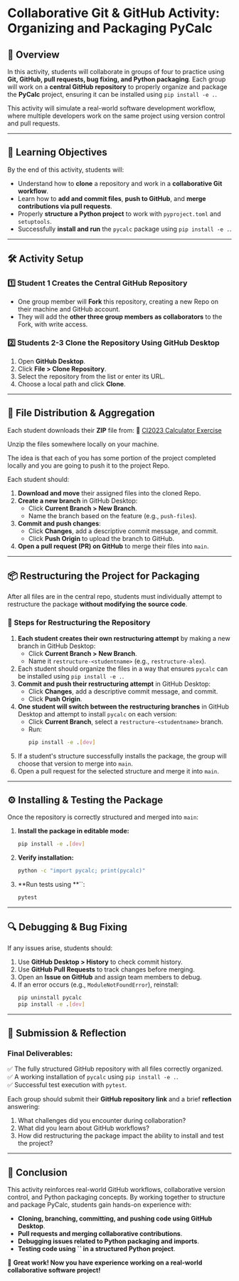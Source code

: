 # **Collaborative Git & GitHub Activity: Organizing and Packaging PyCalc**

## **📝 Overview**

In this activity, students will collaborate in groups of four to practice using **Git, GitHub, pull requests, bug fixing, and Python packaging**. Each group will work on a **central GitHub repository** to properly organize and package the **PyCalc** project, ensuring it can be installed using `pip install -e .`.

This activity will simulate a real-world software development workflow, where multiple developers work on the same project using version control and pull requests.

---

## **🎯 Learning Objectives**

By the end of this activity, students will:

- Understand how to **clone** a repository and work in a **collaborative Git workflow**.
- Learn how to **add and commit files**, **push to GitHub**, and **merge contributions via pull requests**.
- Properly **structure a Python project** to work with `pyproject.toml` and `setuptools`.
- Successfully **install and run** the `pycalc` package using `pip install -e .`.

---

## **🛠️ Activity Setup**

### **1️⃣ Student 1 Creates the Central GitHub Repository**

- One group member will **Fork** this repository, creating a new Repo on their machine and GitHub account.
- They will add the **other three group members as collaborators** to the Fork, with write access.

### **2️⃣ Students 2-3 Clone the Repository Using GitHub Desktop**

1. Open **GitHub Desktop**.
2. Click **File > Clone Repository**.
3. Select the repository from the list or enter its URL.
4. Choose a local path and click **Clone**.

---

## **📂 File Distribution & Aggregation**

Each student downloads their **ZIP** file from: 🔗 [CI2023 Calculator Exercise](https://github.com/TheDeanLab/CI2023/tree/main/calculator-exercise)

Unzip the files somewhere locally on your machine.

The idea is that each of you has some portion of the project completed locally and you are going to push it to the project Repo.

Each student should:

1. **Download and move** their assigned files into the cloned Repo.
2. **Create a new branch** in GitHub Desktop:
   - Click **Current Branch > New Branch**.
   - Name the branch based on the feature (e.g., `push-files`).
3. **Commit and push changes**:
   - Click **Changes**, add a descriptive commit message, and commit.
   - Click **Push Origin** to upload the branch to GitHub.
4. **Open a pull request (PR) on GitHub** to merge their files into `main`.

---

## **📦 Restructuring the Project for Packaging**

After all files are in the central repo, students must individually attempt to restructure the package **without modifying the source code**.

### **🔄 Steps for Restructuring the Repository**

1. **Each student creates their own restructuring attempt** by making a new branch in GitHub Desktop:
   - Click **Current Branch > New Branch**.
   - Name it `restructure-<studentname>` (e.g., `restructure-alex`).
2. Each student should organize the files in a way that ensures `pycalc` can be installed using `pip install -e .`.
3. **Commit and push their restructuring attempt** in GitHub Desktop:
   - Click **Changes**, add a descriptive commit message, and commit.
   - Click **Push Origin**.
4. **One student will switch between the restructuring branches** in GitHub Desktop and attempt to install `pycalc` on each version:
   - Click **Current Branch**, select a `restructure-<studentname>` branch.
   - Run:
     ```sh
     pip install -e .[dev]
     ```
5. If a student's structure successfully installs the package, the group will choose that version to merge into `main`.
6. Open a pull request for the selected structure and merge it into `main`.

---

## **⚙️ Installing & Testing the Package**

Once the repository is correctly structured and merged into `main`:

1. **Install the package in editable mode:**
   ```sh
   pip install -e .[dev]
   ```
2. **Verify installation:**
   ```sh
   python -c "import pycalc; print(pycalc)"
   ```
3. **Run tests using **``:
   ```sh
   pytest
   ```

---

## **🔍 Debugging & Bug Fixing**

If any issues arise, students should:

1. Use **GitHub Desktop > History** to check commit history.
2. Use **GitHub Pull Requests** to track changes before merging.
3. Open an **Issue on GitHub** and assign team members to debug.
4. If an error occurs (e.g., `ModuleNotFoundError`), reinstall:
   ```sh
   pip uninstall pycalc
   pip install -e .[dev]
   ```

---

## **📌 Submission & Reflection**

### **Final Deliverables:**

✅ The fully structured GitHub repository with all files correctly organized.\
✅ A working installation of `pycalc` using `pip install -e .`.\
✅ Successful test execution with `pytest`.

Each group should submit their **GitHub repository link** and a brief **reflection** answering:

1. What challenges did you encounter during collaboration?
2. What did you learn about GitHub workflows?
3. How did restructuring the package impact the ability to install and test the project?

---

## **🎉 Conclusion**

This activity reinforces real-world GitHub workflows, collaborative version control, and Python packaging concepts. By working together to structure and package PyCalc, students gain hands-on experience with:

- **Cloning, branching, committing, and pushing code using GitHub Desktop**.
- **Pull requests and merging collaborative contributions**.
- **Debugging issues related to Python packaging and imports**.
- **Testing code using **``** in a structured Python project**.

🚀 **Great work! Now you have experience working on a real-world collaborative software project!**

